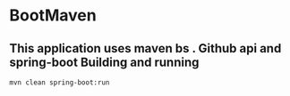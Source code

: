 BootMaven 
====

This application uses maven bs . Github api and spring-boot
Building and running
---

    mvn clean spring-boot:run
